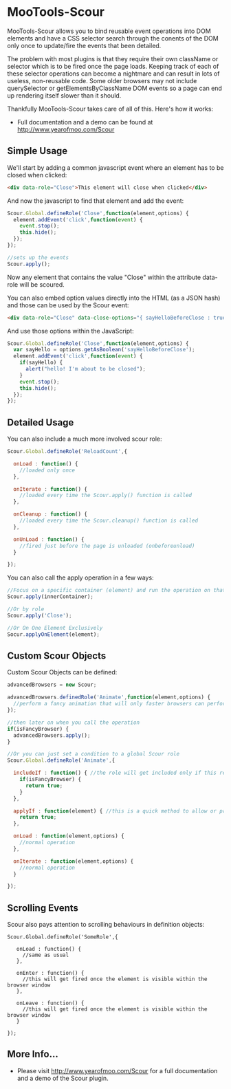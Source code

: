 # MooTools-Scour
MooTools-Scour allows you to bind reusable event operations into DOM elements and have a CSS selector search through the conents of the DOM only once to update/fire the events that been detailed.

The problem with most plugins is that they require their own className or selector which is to be fired once the page loads. Keeping track of each of these selector operations can become a nightmare and can result in lots of useless, non-reusable code. Some older browsers may not include querySelector or getElementsByClassName DOM events so a page can end up rendering itself slower than it should.

Thankfully MooTools-Scour takes care of all of this. Here's how it works:

* Full documentation and a demo can be found at http://www.yearofmoo.com/Scour

## Simple Usage

We'll start by adding a common javascript event where an element has to be closed when clicked:

```html
<div data-role="Close">This element will close when clicked</div>
```
And now the javascript to find that element and add the event:

```javascript
Scour.Global.defineRole('Close',function(element,options) {
  element.addEvent('click',function(event) {
    event.stop();
    this.hide();
  });
});

//sets up the events
Scour.apply();
```
Now any element that contains the value "Close" within the attribute data-role will be scoured.


You can also embed option values directly into the HTML (as a JSON hash) and those can be used by the Scour event:

```html
<div data-role="Close" data-close-options="{ sayHelloBeforeClose : true }">This element will close when clicked</div>
```

And use those options within the JavaScript:

```javascript
Scour.Global.defineRole('Close',function(element,options) {
  var sayHello = options.getAsBoolean('sayHelloBeforeClose');
  element.addEvent('click',function(event) {
    if(sayHello) {
      alert("hello! I'm about to be closed");
    }
    event.stop();
    this.hide();
  });
});
```


## Detailed Usage
You can also include a much more involved scour role:

```javascript
Scour.Global.defineRole('ReloadCount',{

  onLoad : function() {
    //loaded only once
  },

  onIterate : function() {
    //loaded every time the Scour.apply() function is called
  },

  onCleanup : function() {
    //loaded every time the Scour.cleanup() function is called
  },

  onUnLoad : function() {
    //fired just before the page is unloaded (onbeforeunload)
  }

});
```

You can also call the apply operation in a few ways:

```javascript
//Focus on a specific container (element) and run the operation on that and its children
Scour.apply(innerContainer);

//Or by role
Scour.apply('Close');

//Or On One Element Exclusively
Socur.applyOnElement(element);
```

## Custom Scour Objects

Custom Scour Objects can be defined:

```javascript
advancedBrowsers = new Scour;

advancedBrowsers.definedRole('Animate',function(element,options) {
  //perform a fancy animation that will only faster browsers can perform
});

//then later on when you call the operation
if(isFancyBrowser) {
  advancedBrowsers.apply();
}

//Or you can just set a condition to a global Scour role
Scour.Global.defineRole('Animate',{

  includeIf : function() { //the role will get included only if this returns true (if the method exists)
    if(isFancyBrowser) {
      return true;
    }
  },

  applyIf : function(element) { //this is a quick method to allow or prevent the onLoad or onIterate method from running every time
    return true;
  },

  onLoad : function(element,options) {
    //normal operation
  },

  onIterate : function(element,options) {
    //normal operation
  }

});

```

## Scrolling Events

Scour also pays attention to scrolling behaviours in definition objects:

```javascripts
Scour.Global.defineRole('SomeRole',{

   onLoad : function() {
     //same as usual
   },

   onEnter : function() {
     //this will get fired once the element is visible within the browser window
   },

   onLeave : function() {
     //this will get fired once the element is visible within the browser window
   }

});
```

## More Info...

* Please visit http://www.yearofmoo.com/Scour for a full documentation and a demo of the Scour plugin.

